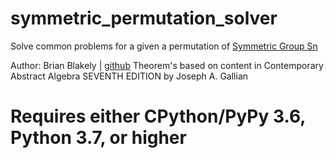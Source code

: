 # symmetric_permutation_solver
Solve common problems for a given a permutation of [Symmetric Group Sn](https://en.wikipedia.org/wiki/Symmetric_group)

Author: Brian Blakely | [github](https://github.com/bpblakely)
Theorem's based on content in Contemporary Abstract Algebra SEVENTH EDITION by Joseph A. Gallian

# Requires either CPython/PyPy 3.6, Python 3.7, or higher
